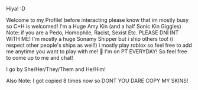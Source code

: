 Hiya! :D

Welcome to my Profile! before interacting please know that im mostly busy so C+H is welcomed! I'm a Huge Amy Kin (and a half Sonic Kin Giggles) Note: if you are a Pedo, Homophile, Racist, Sexist Etc. PLEASE DNI INT WITH ME! I'm mostly a huge Sonamy Shipper but i ship others too! (i respect other people's ships as well!) i mostly play roblox so feel free to add me anytime you want to play with me! 🌹
I'm on PT EVERYDAY! So feel free to come up to me and chat!

I go by She/Her/They/Them and He/Him!

Also Note: I got copied 8 times now so DONT YOU DARE COPY MY SKINS!
